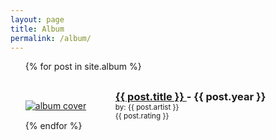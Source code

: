 ```yaml
---
layout: page
title: Album
permalink: /album/
---
```


<ul>
  {% for post in site.album %}
		<div
			class="entry"
			style="display: flex; justify-content: center; align-items: center; margin-top: 30px;">
			<div style="flex: 30%">
				<a href="{{ site.baseurl }}{{ post.url }}"
					><img
						id="cover-small"
						alt="album cover"
						src="{{ post.cover }}"
				/></a>
			</div>
			<div style="flex: 70%">
				<h3 style="margin: 0;">
					<a
						href="{{ site.baseurl }}{{ post.url }}"
						class="read-more">
						{{ post.title }}
					</a>
						- {{ post.year }}</h3>
					<small>
						by: {{ post.artist }}
					</small>
					<br />
					<small>
						{{ post.rating }}
					</small>
			</div>
		</div>
  {% endfor %}
</ul>
